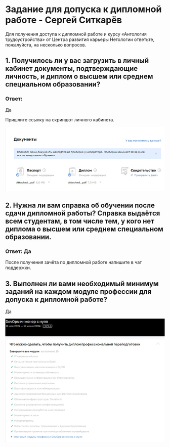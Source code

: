# Задание для допуска к дипломной работе - Сергей Ситкарёв

Для получения доступа к дипломной работе и курсу «Антология трудоустройства» от Центра развития карьеры Нетологии ответьте, пожалуйста, на несколько вопросов.

## 1. Получилось ли у вас загрузить в личный кабинет документы, подтверждающие личность, и диплом о высшем или среднем специальном образовании?

### Ответ:

Да

Пришлите ссылку на скриншот личного кабинета.

![Задание1](https://github.com/SSitkarev/Admission_to_the_diploma/blob/main/img/1.jpg)

## 2. Нужна ли вам справка об обучении после сдачи дипломной работы? Справка выдаётся всем студентам, в том числе тем, у кого нет диплома о высшем или среднем специальном образовании.

### Ответ: Да

После получения зачёта по дипломной работе напишите в чат поддержки.

## 3. Выполнен ли вами необходимый минимум заданий на каждом модуле профессии для допуска к дипломной работе?

Да

![Задание3](https://github.com/SSitkarev/Admission_to_the_diploma/blob/main/img/2.jpg)